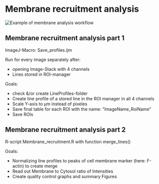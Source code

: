 # Membrane recruitment analysis

![Example of membrane analysis workflow](/.jpg?raw=true "Example of membrane analysis workflow")

## Membrane recruitment analysis part 1
ImageJ-Macro: Save_profiles.ijm

Run for every image separately after:
 - opening Image-Stack with 4 channels
 - Lines stored in ROI-manager

Goals:
 - check &/or create LineProfiles-folder
 - Create line profile of a stored line in the ROI manager in all 4 channels
 - Scale Y-axis to µm instead of pixeles
 - Save final table for each ROI with the name: "ImageName_RoiName"
 - Save ROIs


## Membrane recruitment analysis part 2
R-script Membrane_recruitment.R with function merge_lines()

Goals:
 - Normalizing line profiles to peaks of cell membrane marker (here: F-actin) to create merge
 - Read out Membrane to Cytosol ratio of Intensities
 - Create quality control graphs and summary Figures

